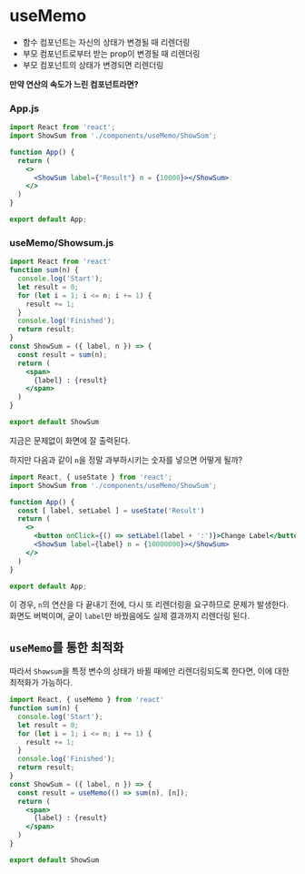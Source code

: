 # useMemo

- 함수 컴포넌트는 자신의 상태가 변경될 때 리렌더링
- 부모 컴포넌트로부터 받는 prop이 변경될 때 리렌더링
- 부모 컴포넌트의 상태가 변경되면 리렌더링

**만약 연산의 속도가 느린 컴포넌트라면?**

### App.js

```jsx
import React from 'react';
import ShowSum from './components/useMemo/ShowSum';

function App() {
  return (
    <>
      <ShowSum label={"Result"} n = {10000}></ShowSum>
    </>
  )
}

export default App;
```

### useMemo/Showsum.js

```jsx
import React from 'react'
function sum(n) {
  console.log('Start');
  let result = 0;
  for (let i = 1; i <= n; i += 1) {
    result += 1;
  }
  console.log('Finished');
  return result;
}
const ShowSum = ({ label, n }) => {
  const result = sum(n);
  return (
    <span>
      {label} : {result}
    </span>
  )
}

export default ShowSum
```

지금은 문제없이 화면에 잘 출력된다.

하지만 다음과 같이 `n`을 정말 과부하시키는 숫자를 넣으면 어떻게 될까?

```jsx
import React, { useState } from 'react';
import ShowSum from './components/useMemo/ShowSum';

function App() {
  const [ label, setLabel ] = useState('Result')
  return (
    <>
      <button onClick={() => setLabel(label + ':')}>Change Label</button>
      <ShowSum label={label} n = {10000000}></ShowSum>
    </>
  )
}

export default App;
```

이 경우, `n`의 연산을 다 끝내기 전에, 다시 또 리렌더링을 요구하므로 문제가 발생한다. 화면도 버벅이며, 굳이 `label`만 바꿨음에도 실제 결과까지 리렌더링 된다.

## `useMemo`를 통한 최적화

따라서 `Showsum`을 특정 변수의 상태가 바뀔 때에만 리렌더링되도록 한다면, 이에 대한 최적화가 가능하다.

```jsx
import React, { useMemo } from 'react'
function sum(n) {
  console.log('Start');
  let result = 0;
  for (let i = 1; i <= n; i += 1) {
    result += 1;
  }
  console.log('Finished');
  return result;
}
const ShowSum = ({ label, n }) => {
  const result = useMemo(() => sum(n), [n]);
  return (
    <span>
      {label} : {result}
    </span>
  )
}

export default ShowSum
```
